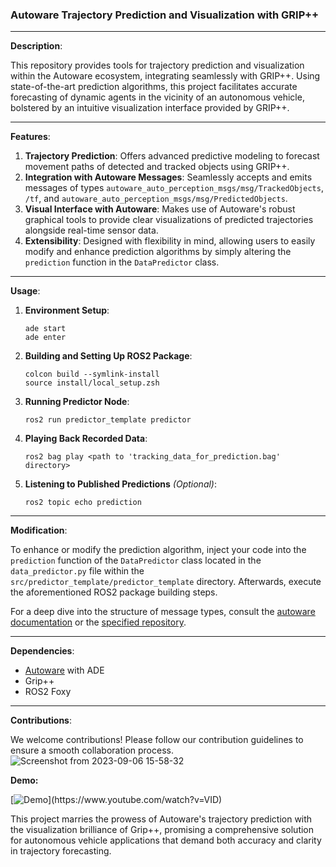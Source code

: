 ### Autoware Trajectory Prediction and Visualization with GRIP++

---

**Description**:

This repository provides tools for trajectory prediction and visualization within the Autoware ecosystem, integrating seamlessly with GRIP++. Using state-of-the-art prediction algorithms, this project facilitates accurate forecasting of dynamic agents in the vicinity of an autonomous vehicle, bolstered by an intuitive visualization interface provided by GRIP++.

---

**Features**:

1. **Trajectory Prediction**: Offers advanced predictive modeling to forecast movement paths of detected and tracked objects using GRIP++.
2. **Integration with Autoware Messages**: Seamlessly accepts and emits messages of types `autoware_auto_perception_msgs/msg/TrackedObjects`, `/tf`, and `autoware_auto_perception_msgs/msg/PredictedObjects`.
3. **Visual Interface with Autoware**: Makes use of Autoware's robust graphical tools to provide clear visualizations of predicted trajectories alongside real-time sensor data.
4. **Extensibility**: Designed with flexibility in mind, allowing users to easily modify and enhance prediction algorithms by simply altering the `prediction` function in the `DataPredictor` class.

---

**Usage**:

1. **Environment Setup**:
   ```
   ade start
   ade enter
   ```
2. **Building and Setting Up ROS2 Package**:
   ```
   colcon build --symlink-install
   source install/local_setup.zsh
   ```

3. **Running Predictor Node**:
   ```
   ros2 run predictor_template predictor
   ```

4. **Playing Back Recorded Data**:
   ```
   ros2 bag play <path to 'tracking_data_for_prediction.bag' directory>
   ```

5. **Listening to Published Predictions** *(Optional)*:
   ```
   ros2 topic echo prediction
   ```

---

**Modification**:

To enhance or modify the prediction algorithm, inject your code into the `prediction` function of the `DataPredictor` class located in the `data_predictor.py` file within the `src/predictor_template/predictor_template` directory. Afterwards, execute the aforementioned ROS2 package building steps.

For a deep dive into the structure of message types, consult the [autoware documentation](https://autowarefoundation.gitlab.io/autoware.auto/AutowareAuto/classautoware_1_1perception_1_1tracking_1_1_tracked_object.html) or the [specified repository](https://github.com/tier4/autoware_auto_msgs/tree/tier4/main/autoware_auto_perception_msgs/msg).

---

**Dependencies**:

- [Autoware](https://autowarefoundation.gitlab.io/autoware.auto/AutowareAuto/installation-ade.html) with ADE
- Grip++
- ROS2 Foxy

---

**Contributions**:

We welcome contributions! Please follow our contribution guidelines to ensure a smooth collaboration process.
![Screenshot from 2023-09-06 15-58-32](https://github.com/yalcintur/Autoware-Trajectory-Prediction/assets/42304303/ff40f8c2-aedd-4f0b-b91f-86013b00e985)

**Demo:**

[![Demo]([https://img.youtube.com/vi/VID/0.jpg](https://github.com/yalcintur/Autoware-Trajectory-Prediction/assets/42304303/ff40f8c2-aedd-4f0b-b91f-86013b00e985))](https://www.youtube.com/watch?v=VID)

This project marries the prowess of Autoware's trajectory prediction with the visualization brilliance of Grip++, promising a comprehensive solution for autonomous vehicle applications that demand both accuracy and clarity in trajectory forecasting.
